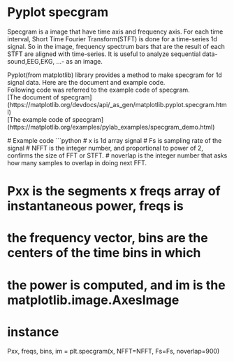 # Pyplot specgram
<p>
  Specgram is a image that have time axis and frequency axis. For each time interval, Short Time Fourier Transform(STFT) is done for a time-series 1d signal. So in the image, frequency spectrum bars that are the result of each STFT are aligned with time-series. It is useful to analyze sequential data-sound,EEG,EKG, ...- as an image.
</p>
<p>
  Pyplot(from matplotlib) library provides a method to make specgram for 1d signal data. Here are the document and example code.<br>
Following code was referred to the example code of specgram.
<br>[The document of specgram](https://matplotlib.org/devdocs/api/_as_gen/matplotlib.pyplot.specgram.html)
<br>[The example code of specgram](https://matplotlib.org/examples/pylab_examples/specgram_demo.html)
</p>
# Example code
```python
# x is 1d array signal
# Fs is sampling rate of the signal
# NFFT is the integer number, and proportional to power of 2, confirms the size of FFT or STFT.
# noverlap is the integer number that asks how many samples to overlap in doing next FFT.

# Pxx is the segments x freqs array of instantaneous power, freqs is
# the frequency vector, bins are the centers of the time bins in which
# the power is computed, and im is the matplotlib.image.AxesImage
# instance

Pxx, freqs, bins, im = plt.specgram(x, NFFT=NFFT, Fs=Fs, noverlap=900)
```

